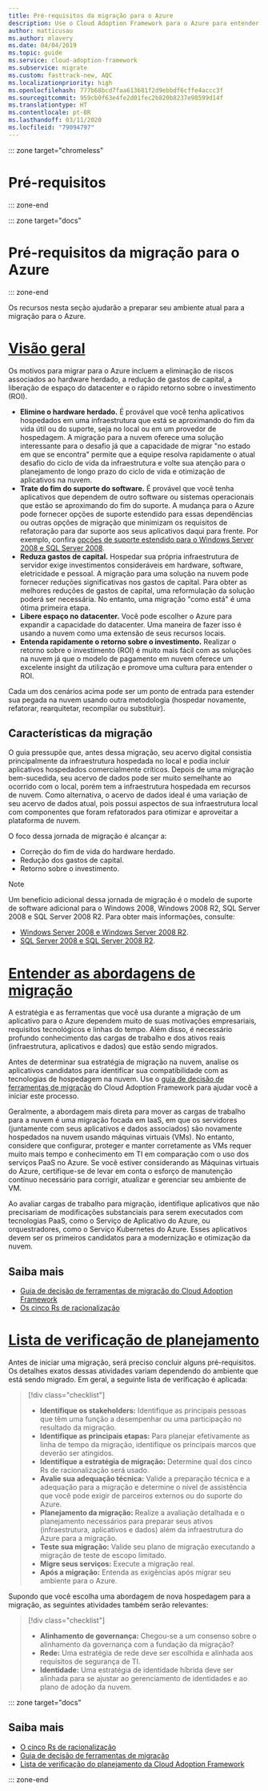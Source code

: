 ```yaml
---
title: Pré-requisitos da migração para o Azure
description: Use o Cloud Adoption Framework para o Azure para entender como se preparar para a migração do Azure e de quais pré-requisitos você precisa para ter um projeto de migração bem-sucedido.
author: matticusau
ms.author: mlavery
ms.date: 04/04/2019
ms.topic: guide
ms.service: cloud-adoption-framework
ms.subservice: migrate
ms.custom: fasttrack-new, AQC
ms.localizationpriority: high
ms.openlocfilehash: 777b68bcd7faa613681f2d9ebbdf6cffe4accc3f
ms.sourcegitcommit: 959cb0f63e4fe2d01fec2b820b8237e98599d14f
ms.translationtype: HT
ms.contentlocale: pt-BR
ms.lasthandoff: 03/11/2020
ms.locfileid: "79094797"
---
```

::: zone target="chromeless"

# <a name="prerequisites"></a>Pré-requisitos

::: zone-end

::: zone target="docs"

# <a name="prerequisites-for-migrating-to-azure"></a>Pré-requisitos da migração para o Azure

::: zone-end

Os recursos nesta seção ajudarão a preparar seu ambiente atual para a migração para o Azure.

# <a name="overview"></a>[Visão geral](#tab/Overview)

Os motivos para migrar para o Azure incluem a eliminação de riscos associados ao hardware herdado, a redução de gastos de capital, a liberação de espaço do datacenter e o rápido retorno sobre o investimento (ROI).

- **Elimine o hardware herdado.** É provável que você tenha aplicativos hospedados em uma infraestrutura que está se aproximando do fim da vida útil ou do suporte, seja no local ou em um provedor de hospedagem. A migração para a nuvem oferece uma solução interessante para o desafio já que a capacidade de migrar "no estado em que se encontra" permite que a equipe resolva rapidamente o atual desafio do ciclo de vida da infraestrutura e volte sua atenção para o planejamento de longo prazo do ciclo de vida e otimização de aplicativos na nuvem.
- **Trate do fim do suporte do software.** É provável que você tenha aplicativos que dependem de outro software ou sistemas operacionais que estão se aproximando do fim do suporte. A mudança para o Azure pode fornecer opções de suporte estendido para essas dependências ou outras opções de migração que minimizam os requisitos de refatoração para dar suporte aos seus aplicativos daqui para frente. Por exemplo, confira [opções de suporte estendido para o Windows Server 2008 e SQL Server 2008](https://azure.microsoft.com/blog/announcing-new-options-for-sql-server-2008-and-windows-server-2008-end-of-support).
- **Reduza gastos de capital.** Hospedar sua própria infraestrutura de servidor exige investimentos consideráveis em hardware, software, eletricidade e pessoal. A migração para uma solução na nuvem pode fornecer reduções significativas nos gastos de capital. Para obter as melhores reduções de gastos de capital, uma reformulação da solução poderá ser necessária. No entanto, uma migração "como está" é uma ótima primeira etapa.
- **Libere espaço no datacenter.** Você pode escolher o Azure para expandir a capacidade do datacenter. Uma maneira de fazer isso é usando a nuvem como uma extensão de seus recursos locais.
- **Entenda rapidamente o retorno sobre o investimento.** Realizar o retorno sobre o investimento (ROI) é muito mais fácil com as soluções na nuvem já que o modelo de pagamento em nuvem oferece um excelente insight da utilização e promove uma cultura para entender o ROI.

Cada um dos cenários acima pode ser um ponto de entrada para estender sua pegada na nuvem usando outra metodologia (hospedar novamente, refatorar, rearquitetar, recompilar ou substituir).

## <a name="migration-characteristics"></a>Características da migração

O guia pressupõe que, antes dessa migração, seu acervo digital consistia principalmente da infraestrutura hospedada no local e podia incluir aplicativos hospedados comercialmente críticos. Depois de uma migração bem-sucedida, seu acervo de dados pode ser muito semelhante ao ocorrido com o local, porém tem a infraestrutura hospedada em recursos de nuvem. Como alternativa, o acervo de dados ideal é uma variação de seu acervo de dados atual, pois possui aspectos de sua infraestrutura local com componentes que foram refatorados para otimizar e aproveitar a plataforma de nuvem.

O foco dessa jornada de migração é alcançar a:

- Correção do fim de vida do hardware herdado.
- Redução dos gastos de capital.
- Retorno sobre o investimento.

> [!NOTE]
> Um benefício adicional dessa jornada de migração é o modelo de suporte de software adicional para o Windows 2008, Windows 2008 R2, SQL Server 2008 e SQL Server 2008 R2. Para obter mais informações, consulte:
>
> - [Windows Server 2008 e Windows Server 2008 R2](https://www.microsoft.com/cloud-platform/windows-server-2008).
> - [SQL Server 2008 e SQL Server 2008 R2](https://www.microsoft.com/sql-server/sql-server-2008).

# <a name="understand-migration-approaches"></a>[Entender as abordagens de migração](#tab/Approach)

A estratégia e as ferramentas que você usa durante a migração de um aplicativo para o Azure dependem muito de suas motivações empresariais, requisitos tecnológicos e linhas do tempo. Além disso, é necessário profundo conhecimento das cargas de trabalho e dos ativos reais (infraestrutura, aplicativos e dados) que estão sendo migrados.

Antes de determinar sua estratégia de migração na nuvem, analise os aplicativos candidatos para identificar sua compatibilidade com as tecnologias de hospedagem na nuvem. Use o [guia de decisão de ferramentas de migração](../../decision-guides/migrate-decision-guide/index.md) do Cloud Adoption Framework para ajudar você a iniciar este processo.

Geralmente, a abordagem mais direta para mover as cargas de trabalho para a nuvem é uma migração focada em IaaS, em que os servidores (juntamente com seus aplicativos e dados associados) são novamente hospedados na nuvem usando máquinas virtuais (VMs). No entanto, considere que configurar, proteger e manter corretamente as VMs requer muito mais tempo e conhecimento em TI em comparação com o uso dos serviços PaaS no Azure. Se você estiver considerando as Máquinas virtuais do Azure, certifique-se de levar em conta o esforço de manutenção contínuo necessário para corrigir, atualizar e gerenciar seu ambiente de VM.

Ao avaliar cargas de trabalho para migração, identifique aplicativos que não precisariam de modificações substanciais para serem executados com tecnologias PaaS, como o Serviço de Aplicativo do Azure, ou orquestradores, como o Serviço Kubernetes do Azure. Esses aplicativos devem ser os primeiros candidatos para a modernização e otimização da nuvem.

## <a name="learn-more"></a>Saiba mais

- [Guia de decisão de ferramentas de migração do Cloud Adoption Framework](../../decision-guides/migrate-decision-guide/index.md)
- [Os cinco Rs de racionalização](../../digital-estate/5-rs-of-rationalization.md)

# <a name="planning-checklist"></a>[Lista de verificação de planejamento](#tab/Checklist)

Antes de iniciar uma migração, será preciso concluir alguns pré-requisitos. Os detalhes exatos dessas atividades variam dependendo do ambiente que está sendo migrado. Em geral, a seguinte lista de verificação é aplicada:

> [!div class="checklist"]
>
> - **Identifique os stakeholders:** Identifique as principais pessoas que têm uma função a desempenhar ou uma participação no resultado da migração.
> - **Identifique as principais etapas:** Para planejar efetivamente as linha de tempo da migração, identifique os principais marcos que deverão ser atingidos.
> - **Identifique a estratégia de migração:** Determine qual dos cinco Rs de racionalização será usado.
> - **Avalie sua adequação técnica:** Valide a preparação técnica e a adequação para a migração e determine o nível de assistência que você pode exigir de parceiros externos ou do suporte do Azure.
> - **Planejamento da migração:** Realize a avaliação detalhada e o planejamento necessários para preparar seus ativos (infraestrutura, aplicativos e dados) além da infraestrutura do Azure para a migração.
> - **Teste sua migração:** Valide seu plano de migração executando a migração de teste de escopo limitado.
> - **Migre seus serviços:** Execute a migração real.
> - **Após a migração:** Entenda as exigências após migrar seu ambiente para o Azure.

Supondo que você escolha uma abordagem de nova hospedagem para a migração, as seguintes atividades também serão relevantes:

> [!div class="checklist"]
>
> - **Alinhamento de governança:** Chegou-se a um consenso sobre o alinhamento da governança com a fundação da migração?
> - **Rede:** Uma estratégia de rede deve ser escolhida e alinhada aos requisitos de segurança de TI.
> - **Identidade:** Uma estratégia de identidade híbrida deve ser alinhada para se ajustar ao gerenciamento de identidades e ao plano de adoção da nuvem.

::: zone target="docs"

<!-- markdownlint-disable MD024 -->

## <a name="learn-more"></a>Saiba mais

- [O cinco Rs de racionalização](../../digital-estate/5-rs-of-rationalization.md)
- [Guia de decisão de ferramentas de migração](../../decision-guides/migrate-decision-guide/index.md)
- [Lista de verificação do planejamento da Cloud Adoption Framework](../migration-considerations/prerequisites/planning-checklist.md)

::: zone-end

